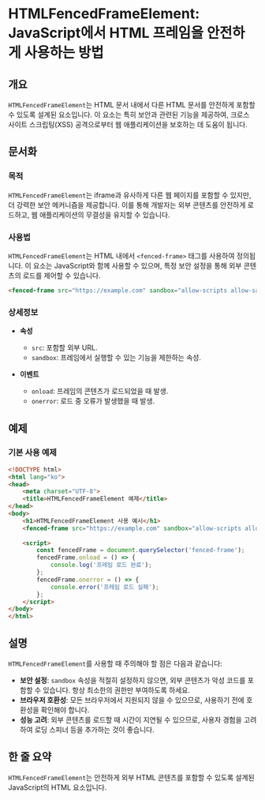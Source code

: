 <!--
Meta Description: # HTMLFencedFrameElement: JavaScript에서 HTML 프레임을 안전하게 사용하는 방법 ## 개요 `HTMLFencedFrameElement`는 HTML 문서 내에서 다른 HTML 문서를 안전하게 포함할 수 있도록 설계된 요소입니다. 이 요소는 ...
Meta Keywords: html, htmlfencedframeelement, fenced, frame, 포함할
-->

# HTMLFencedFrameElement: JavaScript에서 HTML 프레임을 안전하게 사용하는 방법

## 개요
`HTMLFencedFrameElement`는 HTML 문서 내에서 다른 HTML 문서를 안전하게 포함할 수 있도록 설계된 요소입니다. 이 요소는 특히 보안과 관련된 기능을 제공하여, 크로스 사이트 스크립팅(XSS) 공격으로부터 웹 애플리케이션을 보호하는 데 도움이 됩니다.

## 문서화
### 목적
`HTMLFencedFrameElement`는 iframe과 유사하게 다른 웹 페이지를 포함할 수 있지만, 더 강력한 보안 메커니즘을 제공합니다. 이를 통해 개발자는 외부 콘텐츠를 안전하게 로드하고, 웹 애플리케이션의 무결성을 유지할 수 있습니다.

### 사용법
`HTMLFencedFrameElement`는 HTML 내에서 `<fenced-frame>` 태그를 사용하여 정의됩니다. 이 요소는 JavaScript와 함께 사용할 수 있으며, 특정 보안 설정을 통해 외부 콘텐츠의 로드를 제어할 수 있습니다.

```html
<fenced-frame src="https://example.com" sandbox="allow-scripts allow-same-origin"></fenced-frame>
```

### 상세정보
- **속성**
  - `src`: 포함할 외부 URL.
  - `sandbox`: 프레임에서 실행할 수 있는 기능을 제한하는 속성.
  
- **이벤트**
  - `onload`: 프레임의 콘텐츠가 로드되었을 때 발생.
  - `onerror`: 로드 중 오류가 발생했을 때 발생.

## 예제
### 기본 사용 예제
```html
<!DOCTYPE html>
<html lang="ko">
<head>
    <meta charset="UTF-8">
    <title>HTMLFencedFrameElement 예제</title>
</head>
<body>
    <h1>HTMLFencedFrameElement 사용 예시</h1>
    <fenced-frame src="https://example.com" sandbox="allow-scripts allow-same-origin"></fenced-frame>
    
    <script>
        const fencedFrame = document.querySelector('fenced-frame');
        fencedFrame.onload = () => {
            console.log('프레임 로드 완료');
        };
        fencedFrame.onerror = () => {
            console.error('프레임 로드 실패');
        };
    </script>
</body>
</html>
```

## 설명
`HTMLFencedFrameElement`를 사용할 때 주의해야 할 점은 다음과 같습니다:
- **보안 설정**: `sandbox` 속성을 적절히 설정하지 않으면, 외부 콘텐츠가 악성 코드를 포함할 수 있습니다. 항상 최소한의 권한만 부여하도록 하세요.
- **브라우저 호환성**: 모든 브라우저에서 지원되지 않을 수 있으므로, 사용하기 전에 호환성을 확인해야 합니다.
- **성능 고려**: 외부 콘텐츠를 로드할 때 시간이 지연될 수 있으므로, 사용자 경험을 고려하여 로딩 스피너 등을 추가하는 것이 좋습니다.

## 한 줄 요약
`HTMLFencedFrameElement`는 안전하게 외부 HTML 콘텐츠를 포함할 수 있도록 설계된 JavaScript의 HTML 요소입니다.
